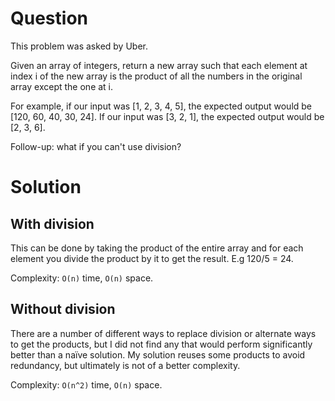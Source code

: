 # Question
This problem was asked by Uber.

Given an array of integers, return a new array such that each element at index i of the new array is the product of all the numbers in the original array except the one at i.

For example, if our input was [1, 2, 3, 4, 5], the expected output would be [120, 60, 40, 30, 24]. If our input was [3, 2, 1], the expected output would be [2, 3, 6].

Follow-up: what if you can't use division?

# Solution

## With division
This can be done by taking the product of the entire array and for each element you divide the product by it to get the result. E.g 120/5 = 24.

Complexity: `O(n)` time, `O(n)` space.

## Without division
There are a number of different ways to replace division or alternate ways to get the products, but I did not find any that would perform significantly better than a naïve solution. My solution reuses some products to avoid redundancy, but ultimately is not of a better complexity.

Complexity: `O(n^2)` time, `O(n)` space.
